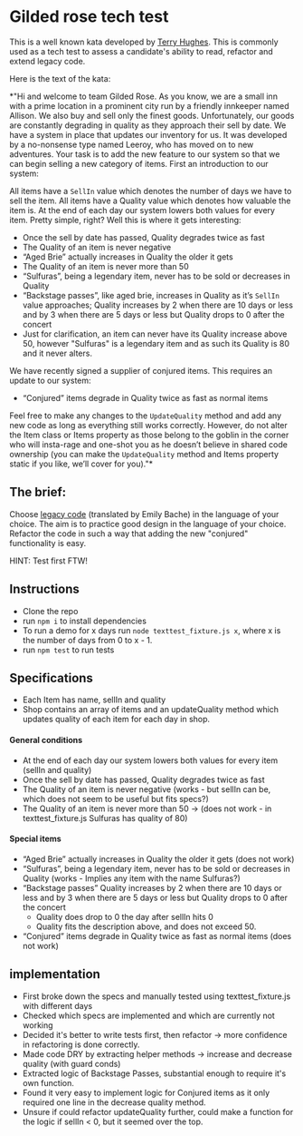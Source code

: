 # Gilded rose tech test

This is a well known kata developed by [Terry Hughes](http://iamnotmyself.com/2011/02/13/refactor-this-the-gilded-rose-kata/). This is commonly used as a tech test to assess a candidate's ability to read, refactor and extend legacy code.

Here is the text of the kata:

*"Hi and welcome to team Gilded Rose. As you know, we are a small inn with a prime location in a prominent city run by a friendly innkeeper named Allison. We also buy and sell only the finest goods. Unfortunately, our goods are constantly degrading in quality as they approach their sell by date. We have a system in place that updates our inventory for us. It was developed by a no-nonsense type named Leeroy, who has moved on to new adventures. Your task is to add the new feature to our system so that we can begin selling a new category of items. First an introduction to our system:

All items have a `SellIn` value which denotes the number of days we have to sell the item. All items have a Quality value which denotes how valuable the item is. At the end of each day our system lowers both values for every item. Pretty simple, right? Well this is where it gets interesting:

- Once the sell by date has passed, Quality degrades twice as fast
- The Quality of an item is never negative
- “Aged Brie” actually increases in Quality the older it gets
- The Quality of an item is never more than 50
- “Sulfuras”, being a legendary item, never has to be sold or decreases in Quality
- “Backstage passes”, like aged brie, increases in Quality as it’s `SellIn` value approaches; Quality increases by 2 when there are 10 days or less and by 3 when there are 5 days or less but Quality drops to 0 after the concert
- Just for clarification, an item can never have its Quality increase above 50, however "Sulfuras" is a legendary item and as such its Quality is 80 and it never alters.

We have recently signed a supplier of conjured items. This requires an update to our system:

* “Conjured” items degrade in Quality twice as fast as normal items

Feel free to make any changes to the `UpdateQuality` method and add any new code as long as everything still works correctly. However, do not alter the Item class or Items property as those belong to the goblin in the corner who will insta-rage and one-shot you as he doesn’t believe in shared code ownership (you can make the `UpdateQuality` method and Items property static if you like, we’ll cover for you)."*

## The brief:

Choose [legacy code](https://github.com/emilybache/GildedRose-Refactoring-Kata) (translated by Emily Bache) in the language of your choice. The aim is to practice good design in the language of your choice. Refactor the code in such a way that adding the new "conjured" functionality is easy.

HINT: Test first FTW!

## Instructions

- Clone the repo
- run `npm i` to install dependencies
- To run a demo for x days run `node texttest_fixture.js x`, where x is the number of days from 0 to x - 1.
- run `npm test` to run tests

## Specifications

- Each Item has name, sellIn and quality
- Shop contains an array of items and an updateQuality method which updates quality of each item for each day in shop.

#### General conditions

- At the end of each day our system lowers both values for every item (sellIn and quality)
- Once the sell by date has passed, Quality degrades twice as fast
- The Quality of an item is never negative (works - but sellIn can be, which does not seem to be useful but fits specs?)
- The Quality of an item is never more than 50 -> (does not work - in texttest_fixture.js Sulfuras has quality of 80)

#### Special items

- “Aged Brie” actually increases in Quality the older it gets (does not work)
- “Sulfuras”, being a legendary item, never has to be sold or decreases in Quality (works - Implies any item with the name Sulfuras?)
- “Backstage passes” Quality increases by 2 when there are 10 days or less and by 3 when there are 5 days or less but Quality drops to 0 after the concert 
  - Quality does drop to 0 the day after sellIn hits 0
  - Quality fits the description above, and does not exceed 50.
- “Conjured” items degrade in Quality twice as fast as normal items (does not work)

## implementation

- First broke down the specs and manually tested using texttest_fixture.js with different days
- Checked which specs are implemented and which are currently not working
- Decided it's better to write tests first, then refactor -> more confidence in refactoring is done correctly.
- Made code DRY by extracting helper methods -> increase and decrease quality (with guard conds)
- Extracted logic of Backstage Passes, substantial enough to require it's own function.
- Found it very easy to implement logic for Conjured items as it only required one line in the decrease quality method.
- Unsure if could refactor updateQuality further, could make a function for the logic if sellIn < 0, but it seemed over the top.
